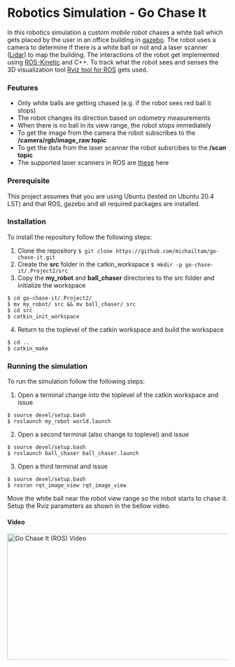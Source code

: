 # Robotics Simulation - Go Chase It
In this robotics simulation a custom *mobile robot* chases a white ball which gets placed by the user in an office building
in [gazebo](http://gazebosim.org/). The robot uses a camera to determine if there is a white ball or not and a laser scanner ([Lidar](https://en.wikipedia.org/wiki/Lidar)) to map the building. The interactions of the robot get implemented using [ROS-Kinetic](https://www.ros.org/) and C++. To track what the robot sees and senses the 3D visualization tool [Rviz tool for ROS](http://wiki.ros.org/rviz) gets used. 

### Feutures
- Only white balls are getting chased (e.g. if the robot sees red ball it stops)
- The robot changes its direction based on odometry measurements
- When there is no ball in its view range, the robot stops immediately
- To get the image from the camera the robot subscribes to the **/camera/rgb/image_raw topic**
- To get the data from the laser scanner the robot subsrcibes to the **/scan topic**
- The supported laser scanners in ROS are [these](http://wiki.ros.org/Sensors#A2D_range_finders) here

### Prerequisite
This project assumes that you are using Ubuntu (tested on Ubuntu 20.4 LST) and that ROS, gazebo and all required packages
are installed.

### Installation
To install the repository follow the following steps:

1. Clone the repository ```$ git clone https://github.com/michailtam/go-chase-it.git```
2. Create the **src** folder in the catkin_workspace ```$ mkdir -p go-chase-it/.Project2/src```
3. Copy the **my_robot** and **ball_chaser** directories to the src folder and initialize the workspace
```
$ cd go-chase-it/.Project2/
$ mv my_robot/ src && mv ball_chaser/ src
$ cd src
$ catkin_init_workspace
```
4. Return to the toplevel of the catkin workspace and build the workspace
```
$ cd ..
$ catkin_make
```

### Running the simulation
To run the simulation follow the following steps:

1. Open a terminal change into the toplevel of the catkin workspace and issue
```
$ source devel/setup.bash
$ roslaunch my_robot world.launch
```
2. Open a second terminal (also change to toplevel) and issue
```
$ source devel/setup.bash
$ roslaunch ball_chaser ball_chaser.launch
```
3. Open a third terminal and issue
```
$ source devel/setup.bash
$ rosrun rqt_image_view rqt_image_view
```

Move the white ball near the robot view range so the robot starts to chase it. Setup the Rviz parameters as shown
in the bellow video.

#### Video
<a href="https://www.youtube.com/embed/0WqCSpGcEX0" target="_blank">
<img src="https://github.com/michailtam/go-chase-it/blob/master/img/go-chase-it.png" alt="Go Chase It (ROS) Video" width="560" height="288" border="0" />